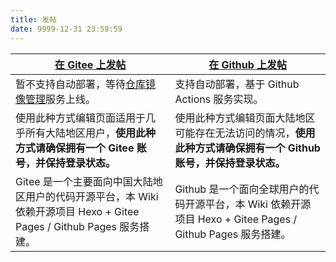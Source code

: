 ```yaml
---
title: 发帖
date: 9999-12-31 23:59:59
---
```


<div id="page_post_point"></div>
<script>
    document.getElementById('page_post_point').parentElement.parentElement.children[3].style.margin = '0';
    document.getElementById('page_post_point').parentElement.parentElement.children[4].style.display = "none";
    document.getElementById('page_post_point').parentElement.parentElement.children[3].children[1].style.display = "none";
</script>

<!--more-->

<script>
    document.getElementById('page_post_point').parentElement.parentElement.children[4].style = "";
</script>

|<a href="https://gitee.com/Kuiba-Wiki/Kuiba-Wiki/new/master/source/_posts"><i class="fab fa-git fa-fw"></i> 在 Gitee 上发帖</a>|<a href="https://github.com/Kuiba-Wiki/Kuiba-Wiki.github.io/new/master/source/_posts"><i class="fab fa-github fa-fw"></i> 在 Github 上发帖</a>|
|-|-|
|暂不支持自动部署，等待[仓库镜像管理](https://gitee.com/help/articles/4336)服务上线。|支持自动部署，基于 Github Actions 服务实现。|
|使用此种方式编辑页面适用于几乎所有大陆地区用户，**使用此种方式请确保拥有一个 Gitee 账号，并保持登录状态。** |使用此种方式编辑页面大陆地区可能存在无法访问的情况，**使用此种方式请确保拥有一个 Github 账号，并保持登录状态。**|
|Gitee 是一个主要面向中国大陆地区用户的代码开源平台，本 Wiki 依赖开源项目 Hexo + Gitee Pages / Github Pages 服务搭建。|Github 是一个面向全球用户的代码开源平台，本 Wiki 依赖开源项目 Hexo + Gitee Pages / Github Pages 服务搭建。|

<style>
    .post-title, .post-footer, .post-edit-link {
        display: none;
    }
</style>